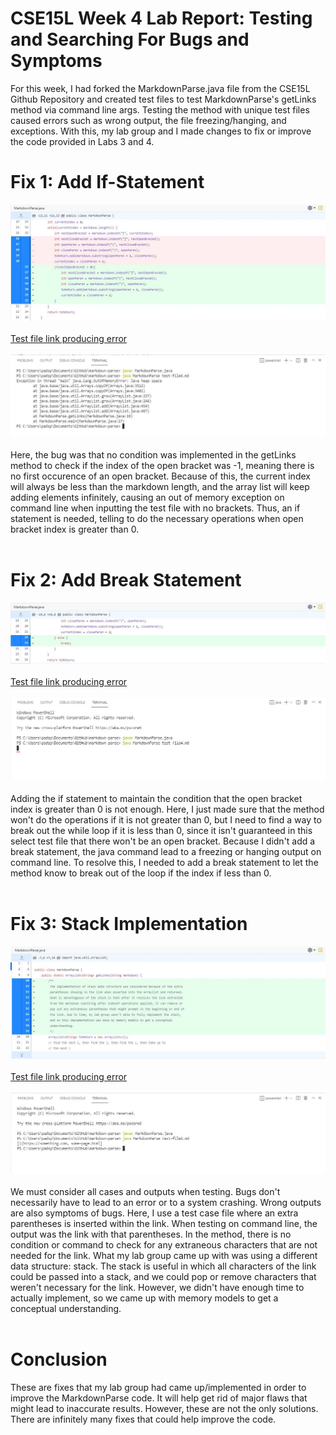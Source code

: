 # CSE15L Week 4 Lab Report: Testing and Searching For Bugs and Symptoms

For this week, I had forked the MarkdownParse.java file from the CSE15L Github Repository and created test files to test MarkdownParse's getLinks method via command line args. 
Testing the method with unique test files caused errors such as wrong output, the file freezing/hanging, and exceptions. With this, my lab group and I made changes to fix 
or improve the code provided in Labs 3 and 4. 

# Fix 1: Add If-Statement
![Code Change](https://raw.githubusercontent.com/spadmanaban25/cse15l-lab-report/main/Week%204%20Lab%20Report%20Images/markdownparsecodechange.JPG)
<br><br>
[Test file link producing error](https://spadmanaban25.github.io/markdown-parse/test-file4.md)
<br><br>
![MarkdownParse Output with error](https://raw.githubusercontent.com/spadmanaban25/cse15l-lab-report/main/Week%204%20Lab%20Report%20Images/markdownparsecodeerrorifstatement.JPG)
<br><br>
Here, the bug was that no condition was implemented in the getLinks method to check if the index of the open bracket was -1,
meaning there is no first occurence of an open bracket. Because of this, the current index  will always be less than the 
markdown length, and the array list will keep adding elements infinitely, causing an out of memory exception on command line when
inputting the test file with no brackets. Thus, an if statement is needed, telling to do the necessary operations when open bracket index is greater than 0.
<br><br>

# Fix 2: Add Break Statement
![Code Change](https://raw.githubusercontent.com/spadmanaban25/cse15l-lab-report/main/Week%204%20Lab%20Report%20Images/markdownparsecodechange2.JPG)
<br><br>
[Test file link producing error](https://spadmanaban25.github.io/markdown-parse/test-file4.md)
<br><br>
![MarkdownParse Output with error](https://raw.githubusercontent.com/spadmanaban25/cse15l-lab-report/main/Week%204%20Lab%20Report%20Images/markdownprasecodeerrorbreakstatement.JPG)
<br><br>
Adding the if statement to maintain the condition that the open bracket index is greater than 0 is not enough.
Here, I just made sure that the method won't do the operations if it is not greater than 0, but I need to find
a way to break out the while loop if it is less than 0, since it isn't guaranteed in this select test file that 
there won't be an open bracket. Because I didn't add a break statement, the java command lead to a freezing or 
hanging output on command line. To resolve this, I needed to add a break statement to let the method know to break out of the
loop if the index if less than 0.
<br><br>

# Fix 3: Stack Implementation
![Code Change](https://raw.githubusercontent.com/spadmanaban25/cse15l-lab-report/main/Week%204%20Lab%20Report%20Images/markdownparsecodechange3.JPG)
<br><br>
[Test file link producing error](https://spadmanaban25.github.io/markdown-parse/test-file1.md)
<br><br>
![MarkdownParse Output with error](https://raw.githubusercontent.com/spadmanaban25/cse15l-lab-report/main/Week%204%20Lab%20Report%20Images/markdownparsecodeerrorstackdatastructure.JPG)
<br><br>
We must consider all cases and outputs when testing. Bugs don't necessarily have to lead to an error or to 
a system crashing. Wrong outputs are also symptoms of bugs. Here, I use a test case file where an extra
parentheses is inserted within the link. When testing on command line, the output was the link with that 
parentheses. In the method, there is no condition or command to check for any extraneous characters
that are not needed for the link. What my lab group came up with was using a different data structure: stack.
The stack is useful in which all characters of the link could be passed into a stack, and we could pop or remove
characters that weren't necessary for the link. However, we didn't have enough time to actually implement, so
we came up with memory models to get a conceptual understanding. 
<br><br>

# Conclusion
These are fixes that my lab group had came up/implemented in order to improve the MarkdownParse code.
It will help get rid of major flaws that might lead to inaccurate results. However, these are not the
only solutions. There are infinitely many fixes that could help improve the code. 



